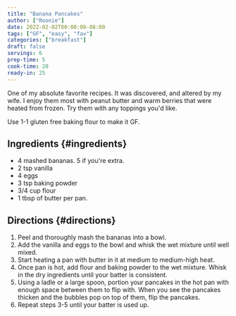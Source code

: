 ```yaml
---
title: "Banana Pancakes"
author: ["Roonie"]
date: 2022-02-02T00:00:00-08:00
tags: ["GF", "easy", "fav"]
categories: ["breakfast"]
draft: false
servings: 6
prep-time: 5
cook-time: 20
ready-in: 25
---
```


One of my absolute favorite recipes. It was discovered, and altered by
my wife. I enjoy them most with peanut butter and warm berries that were
heated from frozen. Try them with any toppings you'd like.

Use 1-1 gluten free baking flour to make it GF.


## Ingredients {#ingredients}

-   4 mashed bananas. 5 if you're extra.
-   2 tsp vanilla
-   4 eggs
-   3 tsp baking powder
-   3/4 cup flour
-   1 tbsp of butter per pan.


## Directions {#directions}

1.  Peel and thoroughly mash the bananas into a bowl.
2.  Add the vanilla and eggs to the bowl and whisk the wet mixture until
    well mixed.
3.  Start heating a pan with butter in it at medium to medium-high heat.
4.  Once pan is hot, add flour and baking powder to the wet mixture.
    Whisk in the dry ingredients until your batter is consistent.
5.  Using a ladle or a large spoon, portion your pancakes in the hot pan
    with enough space between them to flip with. When you see the
    pancakes thicken and the bubbles pop on top of them, flip the
    pancakes.
6.  Repeat steps 3-5 until your batter is used up.
